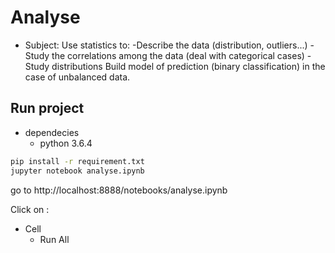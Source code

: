 # Analyse

- Subject: 
Use statistics to: 
  -Describe the data (distribution, outliers...)
  -Study the correlations among the data (deal with categorical cases)
  -Study distributions
Build model of prediction (binary classification) in the case of unbalanced data.

## Run project

- dependecies
  - python 3.6.4

```bash
pip install -r requirement.txt
jupyter notebook analyse.ipynb
```

go to http://localhost:8888/notebooks/analyse.ipynb

Click on :
- Cell
  - Run All
